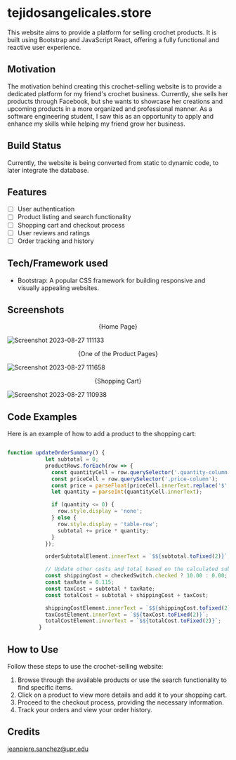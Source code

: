# tejidosangelicales.store

This website aims to provide a platform for selling crochet products. It is built using Bootstrap and JavaScript React, offering a fully functional and reactive user experience.

## Motivation

The motivation behind creating this crochet-selling website is to provide a dedicated platform for my friend's crochet business. Currently, she sells her products through Facebook, but she wants to showcase her creations and upcoming products in a more organized and professional manner. As a software engineering student, I saw this as an opportunity to apply and enhance my skills while helping my friend grow her business.

## Build Status

Currently, the website is being converted from static to dynamic code, to later integrate the database.

## Features  

- [ ] User authentication
- [ ] Product listing and search functionality
- [ ] Shopping cart and checkout process
- [ ] User reviews and ratings
- [ ] Order tracking and history

## Tech/Framework used

- Bootstrap: A popular CSS framework for building responsive and visually appealing websites.

## Screenshots


<p align="center">{Home Page}</p>

![Screenshot 2023-08-27 111133](https://github.com/JeanSanchezFelix/tejidosangelicales.store/assets/109083974/2bca3912-7c13-4ebc-aad3-e81cc6aa18fa)

<p align="center">{One of the Product Pages}</p>

![Screenshot 2023-08-27 111658](https://github.com/JeanSanchezFelix/tejidosangelicales.store/assets/109083974/fafc23da-60a3-4000-a581-4e823e4b8f5d)

<p align="center">{Shopping Cart}</p>

![Screenshot 2023-08-27 110938](https://github.com/JeanSanchezFelix/tejidosangelicales.store/assets/109083974/dcd92266-97e0-4834-9f0e-642b83ccb4f1)

## Code Examples

Here is an example of how to add a product to the shopping cart:

```javascript

function updateOrderSummary() {
            let subtotal = 0;
            productRows.forEach(row => {
              const quantityCell = row.querySelector('.quantity-column');
              const priceCell = row.querySelector('.price-column');
              const price = parseFloat(priceCell.innerText.replace('$', ''));
              let quantity = parseInt(quantityCell.innerText);

              if (quantity <= 0) {
                row.style.display = 'none';
              } else {
                row.style.display = 'table-row';
                subtotal += price * quantity;
              }
            });

            orderSubtotalElement.innerText = `$${subtotal.toFixed(2)}`;

            // Update other costs and total based on the calculated subtotal
            const shippingCost = checkedSwitch.checked ? 10.00 : 0.00;
            const taxRate = 0.115;
            const taxCost = subtotal * taxRate;
            const totalCost = subtotal + shippingCost + taxCost;

            shippingCostElement.innerText = `$${shippingCost.toFixed(2)}`;
            taxCostElement.innerText = `$${taxCost.toFixed(2)}`;
            totalCostElement.innerText = `$${totalCost.toFixed(2)}`;
          }
```

## How to Use

Follow these steps to use the crochet-selling website:

  1. Browse through the available products or use the search functionality to find specific items.
  2. Click on a product to view more details and add it to your shopping cart.
  3. Proceed to the checkout process, providing the necessary information.
  4. Track your orders and view your order history.

## Credits

<jeanpiere.sanchez@upr.edu>

